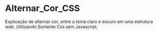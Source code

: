 # Alternar_Cor_CSS
Explicação de alternar cor, entre o tema claro e escuro em uma estrutura web. Utilizando Somente Css sem Javascript.
